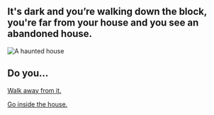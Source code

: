 
## It's dark and you’re walking down the block, you're far from your house and you see an abandoned house.

![A haunted house](https://realtheatre.files.wordpress.com/2015/10/haunted_house.jpg)

## Do you...


[Walk away from it.](mysterious-figure.md)

[Go inside the house.](creepy-noise.md)


